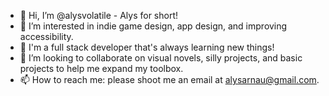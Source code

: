 - 👋 Hi, I’m @alysvolatile - Alys for short!
- 👀 I’m interested in indie game design, app design, and improving accessibility.
- 🌱 I'm a full stack developer that's always learning new things!
- 💞️ I’m looking to collaborate on visual novels, silly projects, and basic projects to help me expand my toolbox.
- 📫 How to reach me: please shoot me an email at alysarnau@gmail.com.

<!---
alysvolatile/alysvolatile is a ✨ special ✨ repository because its `README.md` (this file) appears on your GitHub profile.
You can click the Preview link to take a look at your changes.
--->
